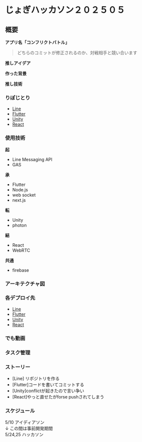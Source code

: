 # じょぎハッカソン２０２５０５
## 概要
**アプリ名「コンフリクトバトル」**
> どちらのコミットが修正されるのか、対戦相手と競い合います

**推しアイデア**

**作った背景**


**推し技術**


### りぽじとり
- [Line](https://github.com/NazonoKansatugata/greedme_line)
- [Flutter](https://github.com/NazonoKansatugata/greedme_flutter)
- [Unity](https://github.com/Yanai1005/greendme-unity)
- [React](https://github.com/Yanai1005/greendme-react)

### 使用技術
**起**  
- Line Messaging API
- GAS

**承**  
- Flutter  
- Node.js
- web socket
- next.js

**転**
- Unity
- photon  

**結**
- React
- WebRTC  

**共通**  
- firebase


### アーキテクチャ図

### 各デプロイ先
- [Line](https://lin.ee/cGzNKOc)
- [Flutter](https://greendme-8e44c.web.app/)
- [Unity](https://unity-greendme.web.app/)
- [React](https://greendme-react.web.app/)


### でも動画

### タスク管理

### ストーリー
- [Line] リポジトリを作る
- [Flutter]コードを書いてコミットする
- [Unity]conflictが起きたので言い争い
- [React]やっと直せたがforse pushされてしまう

### スケジュール
5/10 アイディアソン   
↓ この間は事前開発期間   
5/24,25 ハッカソン   
